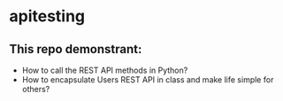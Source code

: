 # apitesting

## This repo demonstrant: 
- How to call the REST API methods in Python? 
- How to encapsulate Users REST API in class and make life simple for others? 
